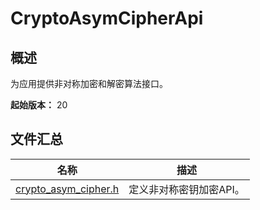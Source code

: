 # CryptoAsymCipherApi

<!--Kit: Crypto Architecture Kit-->
<!--Subsystem: Security-->
<!--Owner: @zxz--3-->
<!--SE: @lanming-->
<!--TSE: @PAFT--> 

## 概述

为应用提供非对称加密和解密算法接口。

**起始版本：** 20

## 文件汇总

| 名称 | 描述 |
| -- | -- |
| [crypto_asym_cipher.h](capi-crypto-asym-cipher-h.md) | 定义非对称密钥加密API。 |
